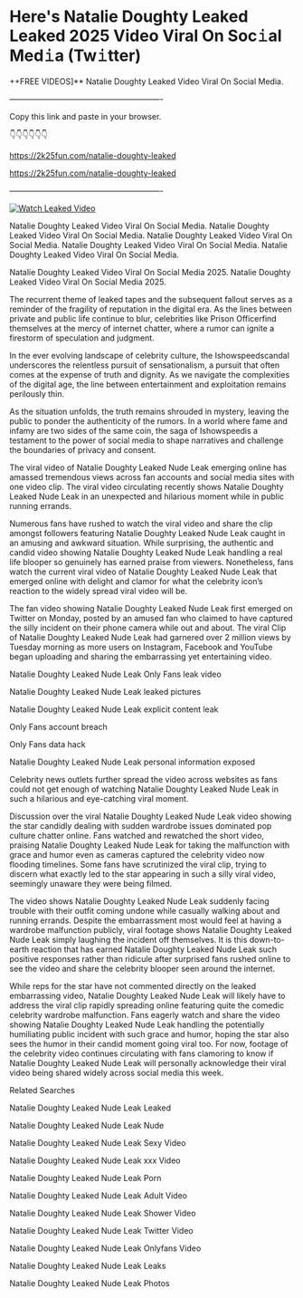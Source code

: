 # Here's Natalie Doughty Leaked Leaked 2025 Video Viral On Soc𝚒al Med𝚒a (Tw𝚒tter)

++FREE VIDEOS]** Natalie Doughty Leaked Video Viral On Social Media.

———————————————————-

Copy this link and paste in your browser.

👇👇👇👇👇👇

https://2k25fun.com/natalie-doughty-leaked

https://2k25fun.com/natalie-doughty-leaked

———————————————————-

[![Watch Leaked Video](https://miro.medium.com/v2/resize:fit:828/format:webp/1*cilzJN44JGOrTw9NJCrNHA.gif "Watch Leaked Video")](https://2k25fun.com/natalie-doughty-leaked)

Natalie Doughty Leaked Video Viral On Social Media. Natalie Doughty Leaked Video Viral On Social Media. Natalie Doughty Leaked Video Viral On Social Media. Natalie Doughty Leaked Video Viral On Social Media. Natalie Doughty Leaked Video Viral On Social Media.

Natalie Doughty Leaked Video Viral On Social Media 2025. Natalie Doughty Leaked Video Viral On Social Media 2025.

The recurrent theme of leaked tapes and the subsequent fallout serves as a reminder of the fragility of reputation in the digital era. As the lines between private and public life continue to blur, celebrities like Prison Officerfind themselves at the mercy of internet chatter, where a rumor can ignite a firestorm of speculation and judgment.

In the ever evolving landscape of celebrity culture, the Ishowspeedscandal underscores the relentless pursuit of sensationalism, a pursuit that often comes at the expense of truth and dignity. As we navigate the complexities of the digital age, the line between entertainment and exploitation remains perilously thin.

As the situation unfolds, the truth remains shrouded in mystery, leaving the public to ponder the authenticity of the rumors. In a world where fame and infamy are two sides of the same coin, the saga of Ishowspeedis a testament to the power of social media to shape narratives and challenge the boundaries of privacy and consent.

The viral video of Natalie Doughty Leaked Nude Leak emerging online has amassed tremendous views across fan accounts and social media sites with one video clip. The viral video circulating recently shows Natalie Doughty Leaked Nude Leak in an unexpected and hilarious moment while in public running errands.

Numerous fans have rushed to watch the viral video and share the clip amongst followers featuring Natalie Doughty Leaked Nude Leak caught in an amusing and awkward situation. While surprising, the authentic and candid video showing Natalie Doughty Leaked Nude Leak handling a real life blooper so genuinely has earned praise from viewers. Nonetheless, fans watch the current viral video of Natalie Doughty Leaked Nude Leak that emerged online with delight and clamor for what the celebrity icon’s reaction to the widely spread viral video will be.

The fan video showing Natalie Doughty Leaked Nude Leak first emerged on Twitter on Monday, posted by an amused fan who claimed to have captured the silly incident on their phone camera while out and about. The viral Clip of Natalie Doughty Leaked Nude Leak had garnered over 2 million views by Tuesday morning as more users on Instagram, Facebook and YouTube began uploading and sharing the embarrassing yet entertaining video.

Natalie Doughty Leaked Nude Leak Only Fans leak video

Natalie Doughty Leaked Nude Leak leaked pictures

Natalie Doughty Leaked Nude Leak explicit content leak

Only Fans account breach

Only Fans data hack

Natalie Doughty Leaked Nude Leak personal information exposed

Celebrity news outlets further spread the video across websites as fans could not get enough of watching Natalie Doughty Leaked Nude Leak in such a hilarious and eye-catching viral moment.

Discussion over the viral Natalie Doughty Leaked Nude Leak video showing the star candidly dealing with sudden wardrobe issues dominated pop culture chatter online. Fans watched and rewatched the short video, praising Natalie Doughty Leaked Nude Leak for taking the malfunction with grace and humor even as cameras captured the celebrity video now flooding timelines. Some fans have scrutinized the viral clip, trying to discern what exactly led to the star appearing in such a silly viral video, seemingly unaware they were being filmed.

The video shows Natalie Doughty Leaked Nude Leak suddenly facing trouble with their outfit coming undone while casually walking about and running errands. Despite the embarrassment most would feel at having a wardrobe malfunction publicly, viral footage shows Natalie Doughty Leaked Nude Leak simply laughing the incident off themselves. It is this down-to-earth reaction that has earned Natalie Doughty Leaked Nude Leak such positive responses rather than ridicule after surprised fans rushed online to see the video and share the celebrity blooper seen around the internet.

While reps for the star have not commented directly on the leaked embarrassing video, Natalie Doughty Leaked Nude Leak will likely have to address the viral clip rapidly spreading online featuring quite the comedic celebrity wardrobe malfunction. Fans eagerly watch and share the video showing Natalie Doughty Leaked Nude Leak handling the potentially humiliating public incident with such grace and humor, hoping the star also sees the humor in their candid moment going viral too. For now, footage of the celebrity video continues circulating with fans clamoring to know if Natalie Doughty Leaked Nude Leak will personally acknowledge their viral video being shared widely across social media this week.

Related Searches

Natalie Doughty Leaked Nude Leak Leaked

Natalie Doughty Leaked Nude Leak Nude

Natalie Doughty Leaked Nude Leak Sexy Video

Natalie Doughty Leaked Nude Leak xxx Video

Natalie Doughty Leaked Nude Leak Porn

Natalie Doughty Leaked Nude Leak Adult Video

Natalie Doughty Leaked Nude Leak Shower Video

Natalie Doughty Leaked Nude Leak Twitter Video

Natalie Doughty Leaked Nude Leak Onlyfans Video

Natalie Doughty Leaked Nude Leak Leaks

Natalie Doughty Leaked Nude Leak Photos